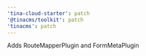 ```yaml
---
'tina-cloud-starter': patch
'@tinacms/toolkit': patch
'tinacms': patch
---
```


Adds RouteMapperPlugin and FormMetaPlugin
